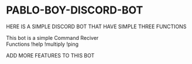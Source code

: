 # PABLO-BOY-DISCORD-BOT
HERE IS A SIMPLE DISCORD BOT THAT HAVE SIMPLE THREE FUNCTIONS 

This bot is a simple Command Reciver 
\
Functions 
!help
!multiply 
!ping 

ADD MORE FEATURES TO THIS BOT
